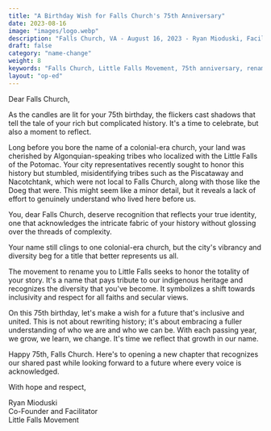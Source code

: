 ```yaml
---
title: "A Birthday Wish for Falls Church's 75th Anniversary"
date: 2023-08-16
image: "images/logo.webp"
description: "Falls Church, VA - August 16, 2023 - Ryan Mioduski, Facilitator of the Little Falls Movement, pens a heartfelt op-ed reflecting on the 75th anniversary of Falls Church, calling for an embrace of the city's true history and a movement toward inclusivity."
draft: false
category: "name-change"
weight: 8
keywords: "Falls Church, Little Falls Movement, 75th anniversary, renaming, inclusivity, diversity, community, Virginia, history, identity"
layout: "op-ed"
---
```


Dear Falls Church,

As the candles are lit for your 75th birthday, the flickers cast shadows that tell the tale of your rich but complicated history. It's a time to celebrate, but also a moment to reflect.

Long before you bore the name of a colonial-era church, your land was cherished by Algonquian-speaking tribes who localized with the Little Falls of the Potomac. Your city representatives recently sought to honor this history but stumbled, misidentifying tribes such as the Piscataway and Nacotchtank, which were not local to Falls Church, along with those like the Doeg that were. This might seem like a minor detail, but it reveals a lack of effort to genuinely understand who lived here before us.

You, dear Falls Church, deserve recognition that reflects your true identity, one that acknowledges the intricate fabric of your history without glossing over the threads of complexity.

Your name still clings to one colonial-era church, but the city's vibrancy and diversity beg for a title that better represents us all.

The movement to rename you to Little Falls seeks to honor the totality of your story. It's a name that pays tribute to our indigenous heritage and recognizes the diversity that you've become. It symbolizes a shift towards inclusivity and respect for all faiths and secular views.

On this 75th birthday, let's make a wish for a future that's inclusive and united. This is not about rewriting history; it's about embracing a fuller understanding of who we are and who we can be. With each passing year, we grow, we learn, we change. It's time we reflect that growth in our name.

Happy 75th, Falls Church. Here's to opening a new chapter that recognizes our shared past while looking forward to a future where every voice is acknowledged.

With hope and respect,

Ryan Mioduski <br>
Co-Founder and Facilitator <br>
Little Falls Movement
